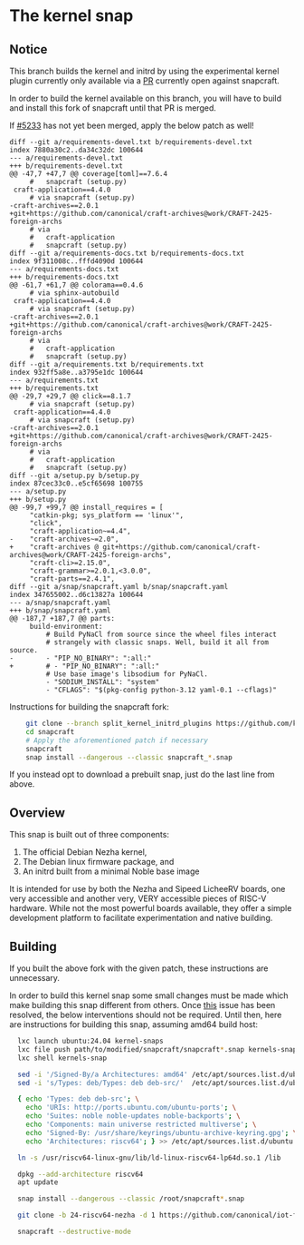 # The kernel snap

## Notice

This branch builds the kernel and initrd by using the experimental kernel plugin
currently only available via a [PR](https://github.com/canonical/snapcraft/pull/4302) 
currently open against snapcraft.

In order to build the kernel available on this branch, you will have to build
and install this fork of snapcraft until that PR is merged.

If [#5233](https://github.com/canonical/snapcraft/pull/5233) has not yet been
merged, apply the below patch as well!

```
diff --git a/requirements-devel.txt b/requirements-devel.txt
index 7880a30c2..da34c32dc 100644
--- a/requirements-devel.txt
+++ b/requirements-devel.txt
@@ -47,7 +47,7 @@ coverage[toml]==7.6.4
     #   snapcraft (setup.py)
 craft-application==4.4.0
     # via snapcraft (setup.py)
-craft-archives==2.0.1
+git+https://github.com/canonical/craft-archives@work/CRAFT-2425-foreign-archs
     # via
     #   craft-application
     #   snapcraft (setup.py)
diff --git a/requirements-docs.txt b/requirements-docs.txt
index 9f311008c..fffd4090d 100644
--- a/requirements-docs.txt
+++ b/requirements-docs.txt
@@ -61,7 +61,7 @@ colorama==0.4.6
     # via sphinx-autobuild
 craft-application==4.4.0
     # via snapcraft (setup.py)
-craft-archives==2.0.1
+git+https://github.com/canonical/craft-archives@work/CRAFT-2425-foreign-archs
     # via
     #   craft-application
     #   snapcraft (setup.py)
diff --git a/requirements.txt b/requirements.txt
index 932ff5a8e..a3795e1dc 100644
--- a/requirements.txt
+++ b/requirements.txt
@@ -29,7 +29,7 @@ click==8.1.7
     # via snapcraft (setup.py)
 craft-application==4.4.0
     # via snapcraft (setup.py)
-craft-archives==2.0.1
+git+https://github.com/canonical/craft-archives@work/CRAFT-2425-foreign-archs
     # via
     #   craft-application
     #   snapcraft (setup.py)
diff --git a/setup.py b/setup.py
index 87cec33c0..e5cf65698 100755
--- a/setup.py
+++ b/setup.py
@@ -99,7 +99,7 @@ install_requires = [
     "catkin-pkg; sys_platform == 'linux'",
     "click",
     "craft-application~=4.4",
-    "craft-archives~=2.0",
+    "craft-archives @ git+https://github.com/canonical/craft-archives@work/CRAFT-2425-foreign-archs",
     "craft-cli>=2.15.0",
     "craft-grammar>=2.0.1,<3.0.0",
     "craft-parts==2.4.1",
diff --git a/snap/snapcraft.yaml b/snap/snapcraft.yaml
index 347655002..d6c13827a 100644
--- a/snap/snapcraft.yaml
+++ b/snap/snapcraft.yaml
@@ -187,7 +187,7 @@ parts:
     build-environment:
         # Build PyNaCl from source since the wheel files interact
         # strangely with classic snaps. Well, build it all from source.
-        - "PIP_NO_BINARY": ":all:"
+        # - "PIP_NO_BINARY": ":all:"
         # Use base image's libsodium for PyNaCl.
         - "SODIUM_INSTALL": "system"
         - "CFLAGS": "$(pkg-config python-3.12 yaml-0.1 --cflags)"

```

Instructions for building the snapcraft fork:

```sh
    git clone --branch split_kernel_initrd_plugins https://github.com/kubiko/snapcraft
    cd snapcraft
    # Apply the aforementioned patch if necessary
    snapcraft
    snap install --dangerous --classic snapcraft_*.snap
```

If you instead opt to download a prebuilt snap, just do the last line from above.


## Overview

This snap is built out of three components:

1) The official Debian Nezha kernel,
2) The Debian linux firmware package, and
3) An initrd built from a minimal Noble base image

It is intended for use by both the Nezha and Sipeed LicheeRV boards, one very
accessible and another very, VERY accessible pieces of RISC-V hardware. While
not the most powerful boards available, they offer a simple development platform
to facilitate experimentation and native building.


## Building

If you built the above fork with the given patch, these instructions are unnecessary.

In order to build this kernel snap some small changes must be made which make
building this snap different from others. Once [this](https://github.com/canonical/craft-archives/issues/104) 
issue has been resolved, the below interventions should not be required. Until
then, here are instructions for building this snap, assuming amd64 build host:

```sh
  lxc launch ubuntu:24.04 kernel-snaps
  lxc file push path/to/modified/snapcraft/snapcraft*.snap kernels-snap/root/
  lxc shell kernels-snap

  sed -i '/Signed-By/a Architectures: amd64' /etc/apt/sources.list.d/ubuntu.sources
  sed -i 's/Types: deb/Types: deb deb-src/'  /etc/apt/sources.list.d/ubuntu.sources 

  { echo 'Types: deb deb-src'; \
    echo 'URIs: http://ports.ubuntu.com/ubuntu-ports'; \
    echo 'Suites: noble noble-updates noble-backports'; \
    echo 'Components: main universe restricted multiverse'; \
    echo 'Signed-By: /usr/share/keyrings/ubuntu-archive-keyring.gpg'; \
    echo 'Architectures: riscv64'; } >> /etc/apt/sources.list.d/ubuntu.sources

  ln -s /usr/riscv64-linux-gnu/lib/ld-linux-riscv64-lp64d.so.1 /lib

  dpkg --add-architecture riscv64
  apt update

  snap install --dangerous --classic /root/snapcraft*.snap

  git clone -b 24-riscv64-nezha -d 1 https://github.com/canonical/iot-field-kernel-snap 24-riscv64-nezha-kernel && cd 24-riscv64-nezha-kernel

  snapcraft --destructive-mode
```

